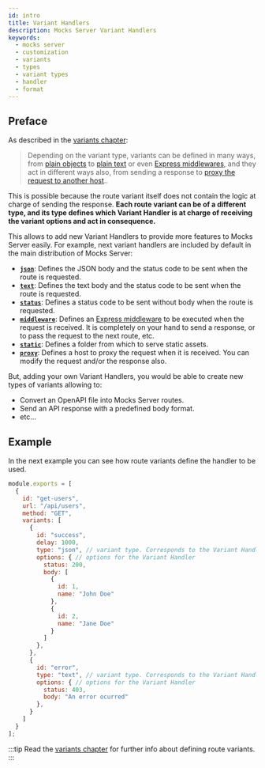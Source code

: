 ```yaml
---
id: intro
title: Variant Handlers
description: Mocks Server Variant Handlers
keywords:
  - mocks server
  - customization
  - variants
  - types
  - variant types
  - handler
  - format
---
```


## Preface

As described in the [variants chapter](../usage/variants.md):

> Depending on the variant type, variants can be defined in many ways, from [plain objects](../usage/variants/json.md) to [plain text](../usage/variants/text.md) or even [Express middlewares](../usage/variants/middleware.md), and they act in different ways also, from sending a response to [proxy the request to another host](../usage/variants/proxy.md)..

This is possible because the route variant itself does not contain the logic at charge of sending the response. __Each route variant can be of a different type, and its type defines which Variant Handler is at charge of receiving the variant options and act in consequence.__

This allows to add new Variant Handlers to provide more features to Mocks Server easily. For example, next variant handlers are included by default in the main distribution of Mocks Server:

* __[`json`](../usage/variants/json.md)__: Defines the JSON body and the status code to be sent when the route is requested.
* __[`text`](../usage/variants/text.md)__: Defines the text body and the status code to be sent when the route is requested.
* __[`status`](../usage/variants/status.md)__: Defines a status code to be sent without body when the route is requested.
* __[`middleware`](../usage/variants/middleware.md)__: Defines an [Express middleware](https://expressjs.com/en/guide/using-middleware.html) to be executed when the request is received. It is completely on your hand to send a response, or to pass the request to the next route, etc.
* __[`static`](../usage/variants/static.md)__: Defines a folder from which to serve static assets.
* __[`proxy`](../usage/variants/proxy.md)__: Defines a host to proxy the request when it is received. You can modify the request and/or the response also.

But, adding your own Variant Handlers, you would be able to create new types of variants allowing to:

* Convert an OpenAPI file into Mocks Server routes.
* Send an API response with a predefined body format.
* etc...

## Example

In the next example you can see how route variants define the handler to be used.

```js
module.exports = [
  {
    id: "get-users",
    url: "/api/users",
    method: "GET",
    variants: [
      {
        id: "success",
        delay: 1000,
        type: "json", // variant type. Corresponds to the Variant Handler id
        options: { // options for the Variant Handler
          status: 200,
          body: [
            {
              id: 1,
              name: "John Doe"
            },
            {
              id: 2,
              name: "Jane Doe"
            }
          ]
        },
      },
      {
        id: "error",
        type: "text", // variant type. Corresponds to the Variant Handler id
        options: { // options for the Variant Handler
          status: 403,
          body: "An error ocurred"
        },
      }
    ]
  }
];
```

:::tip
Read the [variants chapter](../usage/variants.md) for further info about defining route variants.
:::
